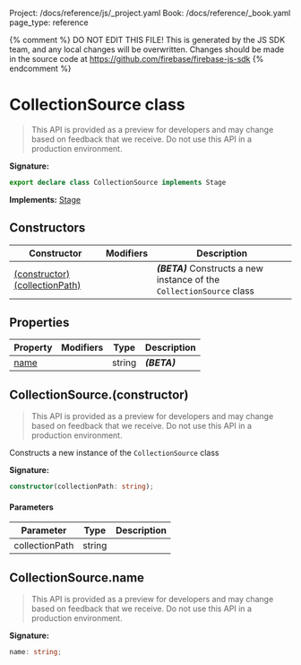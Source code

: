 Project: /docs/reference/js/_project.yaml
Book: /docs/reference/_book.yaml
page_type: reference

{% comment %}
DO NOT EDIT THIS FILE!
This is generated by the JS SDK team, and any local changes will be
overwritten. Changes should be made in the source code at
https://github.com/firebase/firebase-js-sdk
{% endcomment %}

# CollectionSource class
> This API is provided as a preview for developers and may change based on feedback that we receive. Do not use this API in a production environment.
> 


<b>Signature:</b>

```typescript
export declare class CollectionSource implements Stage 
```
<b>Implements:</b> [Stage](./firestore_.stage.md#stage_interface)

## Constructors

|  Constructor | Modifiers | Description |
|  --- | --- | --- |
|  [(constructor)(collectionPath)](./firestore_.collectionsource.md#collectionsourceconstructor) |  | <b><i>(BETA)</i></b> Constructs a new instance of the <code>CollectionSource</code> class |

## Properties

|  Property | Modifiers | Type | Description |
|  --- | --- | --- | --- |
|  [name](./firestore_.collectionsource.md#collectionsourcename) |  | string | <b><i>(BETA)</i></b> |

## CollectionSource.(constructor)

> This API is provided as a preview for developers and may change based on feedback that we receive. Do not use this API in a production environment.
> 

Constructs a new instance of the `CollectionSource` class

<b>Signature:</b>

```typescript
constructor(collectionPath: string);
```

#### Parameters

|  Parameter | Type | Description |
|  --- | --- | --- |
|  collectionPath | string |  |

## CollectionSource.name

> This API is provided as a preview for developers and may change based on feedback that we receive. Do not use this API in a production environment.
> 

<b>Signature:</b>

```typescript
name: string;
```
